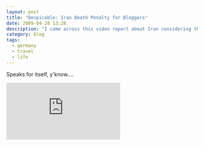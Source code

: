 ```yaml
---
layout: post
title: "Despicable: Iran Death Penalty for Bloggers"
date: 2009-04-28 13:28
description: "I came across this video report about Iran considering the death penalty for bloggers."
category: blog
tags:
  - germany
  - travel
  - life
---
```


Speaks for itself, y'know....

<iframe class="youtube-embed" src="https://www.youtube.com/embed/oq9SkwGxvYY?si=MPTLFqzpk84clngu" title="YouTube video player" frameborder="0" allow="accelerometer; autoplay; clipboard-write; encrypted-media; gyroscope; picture-in-picture; web-share" allowfullscreen></iframe>
